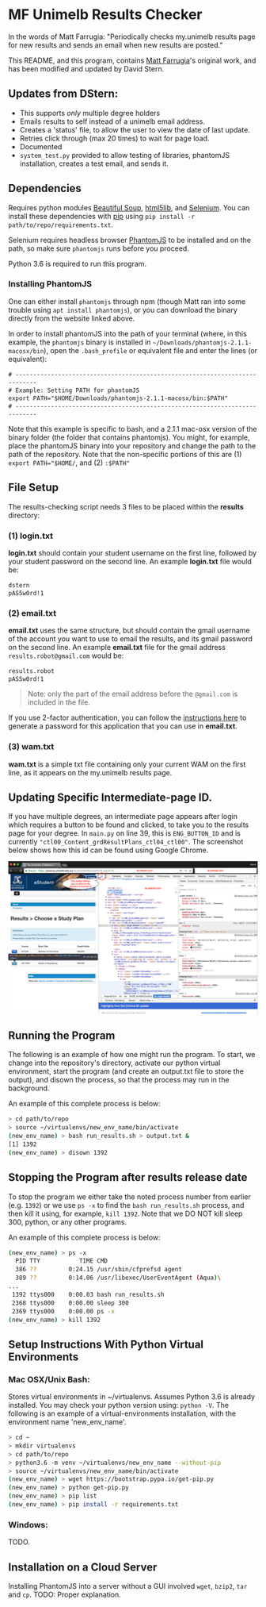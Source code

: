# MF Unimelb Results Checker
In the words of Matt Farrugia: "Periodically checks my.unimelb results page for new results and sends an email when new results are posted."

This README, and this program, contains [Matt Farrugia](https://github.com/matomatical)'s original work, and has been modified and updated by David Stern.

## Updates from DStern:
- This supports *only* multiple degree holders
- Emails results to self instead of a unimelb email address.
- Creates a 'status' file, to allow the user to view the date of last update.
- Retries click through (max 20 times) to wait for page load.
- Documented
- `system_test.py` provided to allow testing of libraries, phantomJS installation, creates a test email, and sends it.

## Dependencies
Requires python modules [Beautiful Soup](https://www.crummy.com/software/BeautifulSoup/), [html5lib](https://github.com/html5lib/), and [Selenium](http://docs.seleniumhq.org/). You can install these dependencies with [pip](https://pypi.python.org/pypi/pip) using `pip install -r path/to/repo/requirements.txt`.

Selenium requires headless browser [PhantomJS](http://phantomjs.org/) to be installed and on the path, so make sure `phantomjs` runs before you proceed.

Python 3.6 is required to run this program.

### Installing PhantomJS
One can either install `phantomjs` through npm (though Matt ran into some trouble using `apt install phantomjs`), or you can download the binary directly from the website linked above. 

In order to install phantomJS into the path of your terminal (where, in this example, the `phantomjs` binary is installed in `~/Downloads/phantomjs-2.1.1-macosx/bin`), open the `.bash_profile` or equivalent file and enter the lines (or equivalent): 

```
# ----------------------------------------------------------------------------
# Example: Setting PATH for phantomJS
export PATH="$HOME/Downloads/phantomjs-2.1.1-macosx/bin:$PATH"
# ----------------------------------------------------------------------------
```

Note that this example is specific to bash, and a 2.1.1 mac-osx version of the binary folder (the folder that contains phantomjs). You might, for example, place the phantomJS binary into your repository and change the path to the path of the repository. Note that the non-specific portions of this are (1) `export PATH="$HOME/`, and (2) `:$PATH"`

## File Setup
The results-checking script needs 3 files to be placed within the **results** directory: 
### (1) login.txt
**login.txt** should contain your student username on the first line, followed by your student password on the second line. An example **login.txt** file would be:
```
dstern
pAS5w0rd!1
```

### (2) **email.txt**
**email.txt** uses the same structure, but should contain the gmail username of the account you want to use to email the results, and its gmail password on the second line. An example **email.txt** file for the gmail address `results.robot@gmail.com` would be:

```
results.robot
pAS5w0rd!1
```

> Note: only the part of the email address before the `@gmail.com` is included in the file.

If you use 2-factor authentication, you can follow the [instructions here](https://support.google.com/accounts/answer/185833?hl=en) to generate a password for this application that you can use in **email.txt**.

### (3) **wam.txt**
**wam.txt** is a simple txt file containing only your current WAM on the first line, as it appears on the my.unimelb results page.


## Updating Specific Intermediate-page ID.
If you have multiple degrees, an intermediate page appears after login which requires a button to be found and clicked, to take you to the results page for your degree. In `main.py` on line 39, this is `ENG_BUTTON_ID` and is currently `"ctl00_Content_grdResultPlans_ctl04_ctl00"`. The screenshot below shows how this id can be found using Google Chrome.

![alt text](Screenshot.png "Screenshot")

## Running the Program
The following is an example of how one might run the program. To start, we change into the repository's directory, activate our python virtual environment, start the program (and create an output.txt file to store the output), and disown the process, so that the process may run in the background.

An example of this complete process is below:

```bash
> cd path/to/repo
> source ~/virtualenvs/new_env_name/bin/activate
(new_env_name) > bash run_results.sh > output.txt &
[1] 1392
(new_env_name) > disown 1392
```

## Stopping the Program after results release date
To stop the program we either take the noted process number from earlier (e.g. `1392`) or we use `ps -x` to find the `bash run_results.sh` process, and then kill it using, for example, `kill 1392`. Note that we DO NOT kill sleep 300, python, or any other programs. 

An example of this complete process is below:
```bash
(new_env_name) > ps -x
  PID TTY           TIME CMD
  386 ??         0:24.15 /usr/sbin/cfprefsd agent
  389 ??         0:14.06 /usr/libexec/UserEventAgent (Aqua)\
...
 1392 ttys000    0:00.03 bash run_results.sh
 2368 ttys000    0:00.00 sleep 300
 2369 ttys000    0:00.00 ps -x
(new_env_name) > kill 1392
```

## Setup Instructions With Python Virtual Environments
### Mac OSX/Unix Bash:
Stores virtual environments in ~/virtualenvs. Assumes Python 3.6 is already installed. You may check your python version using: `python -V`. The following is an example of a virtual-environments installation, with the environment name 'new_env_name'.

```bash
> cd ~
> mkdir virtualenvs
> cd path/to/repo
> python3.6 -m venv ~/virtualenvs/new_env_name --without-pip
> source ~/virtualenvs/new_env_name/bin/activate
(new_env_name) > wget https://bootstrap.pypa.io/get-pip.py
(new_env_name) > python get-pip.py
(new_env_name) > pip list
(new_env_name) > pip install -r requirements.txt
```

### Windows: 
TODO.

## Installation on a Cloud Server
Installing PhantomJS into a server without a GUI involved `wget`, `bzip2`, `tar` and `cp`. 
TODO: Proper explanation.
